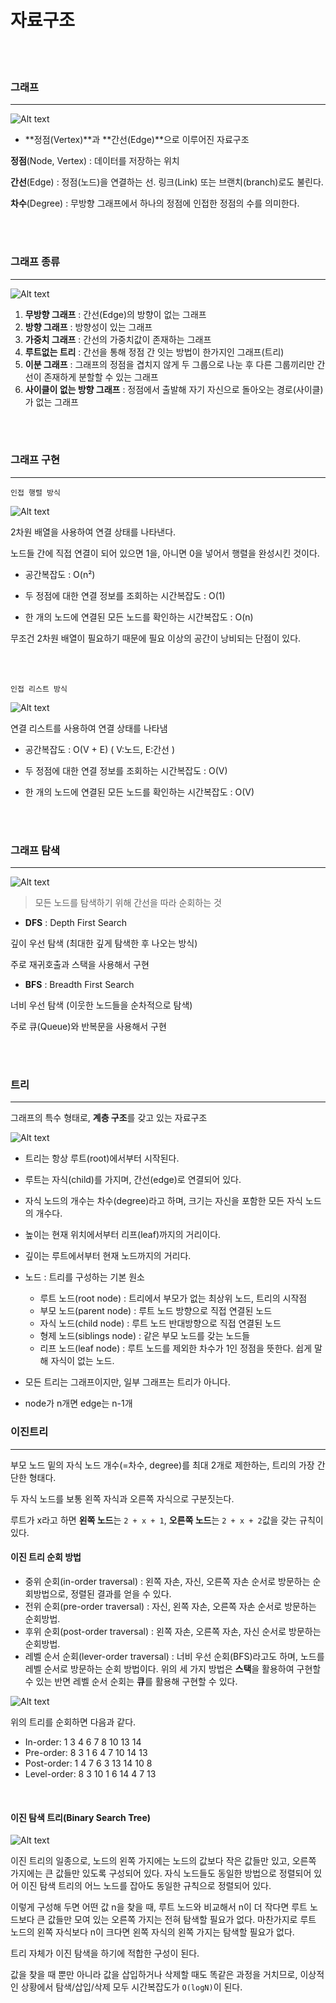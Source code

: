 # 자료구조

<br>
<br>

### 그래프

---

![Alt text](image/image.png)

- **정점(Vertex)**과 **간선(Edge)**으로 이루어진 자료구조

**정점**(Node, Vertex) : 데이터를 저장하는 위치

**간선**(Edge) : 정점(노드)을 연결하는 선. 링크(Link) 또는 브랜치(branch)로도 불린다.

**차수**(Degree) : 무방향 그래프에서 하나의 정점에 인접한 정점의 수를 의미한다.

<br>
<br>

### 그래프 종류

---

![Alt text](image/image-1.png)

1. **무방향 그래프** : 간선(Edge)의 방향이 없는 그래프
2. **방향 그래프** : 방향성이 있는 그래프
3. **가중치 그래프** : 간선의 가중치값이 존재하는 그래프
4. **루트없는 트리** : 간선을 통해 정점 간 잇는 방법이 한가지인 그래프(트리)
5. **이분 그래프** : 그래프의 정점을 겹치지 않게 두 그룹으로 나눈 후 다른 그룹끼리만 간선이 존재하게 분할할 수 있는 그래프
6. **사이클이 없는 방향 그래프** : 정점에서 출발해 자기 자신으로 돌아오는 경로(사이클)가 없는 그래프

<br>
<br>

### 그래프 구현

---

`인접 행렬 방식`

![Alt text](image/image-2.png)

2차원 배열을 사용하여 연결 상태를 나타낸다.

노드들 간에 직접 연결이 되어 있으면 1을, 아니면 0을 넣어서 행렬을 완성시킨 것이다.

- 공간복잡도 : O(n²)

- 두 정점에 대한 연결 정보를 조회하는 시간복잡도 : O(1)
- 한 개의 노드에 연결된 모든 노드를 확인하는 시간복잡도 : O(n)

무조건 2차원 배열이 필요하기 때문에 필요 이상의 공간이 낭비되는 단점이 있다.

<br>
<br>

`인접 리스트 방식 `

![Alt text](image/image-3.png)

연결 리스트를 사용하여 연결 상태를 나타냄

- 공간복잡도 : O(V + E) ( V:노드, E:간선 )

- 두 정점에 대한 연결 정보를 조회하는 시간복잡도 : O(V)
- 한 개의 노드에 연결된 모든 노드를 확인하는 시간복잡도 : O(V)

<br>
<br>

### 그래프 탐색

---

![Alt text](1-3544f094bd8c3215f1d8f70e0ddef0b1.gif)

> 모든 노드를 탐색하기 위해 간선을 따라 순회하는 것

- **DFS** : Depth First Search

깊이 우선 탐색 (최대한 깊게 탐색한 후 나오는 방식)

주로 재귀호출과 스택을 사용해서 구현

- **BFS** : Breadth First Search

너비 우선 탐색 (이웃한 노드들을 순차적으로 탐색)

주로 큐(Queue)와 반복문을 사용해서 구현

  <br>
  <br>

### 트리

---

그래프의 특수 형태로, **계층 구조**를 갖고 있는 자료구조

![Alt text](image/image-6.png)

- 트리는 항상 루트(root)에서부터 시작된다.
- 루트는 자식(child)를 가지며, 간선(edge)로 연결되어 있다.
- 자식 노드의 개수는 차수(degree)라고 하며, 크기는 자신을 포함한 모든 자식 노드의 개수다.
- 높이는 현재 위치에서부터 리프(leaf)까지의 거리이다.
- 깊이는 루트에서부터 현재 노드까지의 거리다.

- 노드 : 트리를 구성하는 기본 원소

  - 루트 노드(root node) : 트리에서 부모가 없는 최상위 노드, 트리의 시작점
  - 부모 노드(parent node) : 루트 노드 방향으로 직접 연결된 노드
  - 자식 노드(child node) : 루트 노드 반대방향으로 직접 연결된 노드
  - 형제 노드(siblings node) : 같은 부모 노드를 갖는 노드들
  - 리프 노드(leaf node) : 루트 노드를 제외한 차수가 1인 정점을 뜻한다. 쉽게 말해 자식이 없는 노드.

- 모든 트리는 그래프이지만, 일부 그래프는 트리가 아니다.

- node가 n개면 edge는 n-1개

### 이진트리

---

부모 노드 밑의 자식 노드 개수(=차수, degree)를 최대 2개로 제한하는, 트리의 가장 간단한 형태다.

두 자식 노드를 보통 왼쪽 자식과 오른쪽 자식으로 구분짓는다.

루트가 x라고 하면 **왼쪽 노드**는 `2 + x + 1`, **오른쪽 노드**는 `2 + x + 2`값을 갖는 규칙이 있다.

#### 이진 트리 순회 방법

- 중위 순회(in-order traversal) : 왼쪽 자손, 자신, 오른쪽 자손 순서로 방문하는 순회방법으로, 정렬된 결과를 얻을 수 있다.
- 전위 순회(pre-order traversal) : 자신, 왼쪽 자손, 오른쪽 자손 순서로 방문하는 순회방법.
- 후위 순회(post-order traversal) : 왼쪽 자손, 오른쪽 자손, 자신 순서로 방문하는 순회방법.
- 레벨 순서 순회(lever-order traversal) : 너비 우선 순회(BFS)라고도 하며, 노드를 레벨 순서로 방문하는 순회 방법이다. 위의 세 가지 방법은 **스택**을 활용하여 구현할 수 있는 반면 레벨 순서 순회는 **큐**를 활용해 구현할 수 있다.

![Alt text](image/image-7.png)

위의 트리를 순회하면 다음과 같다.

- In-order: 1 3 4 6 7 8 10 13 14
- Pre-order: 8 3 1 6 4 7 10 14 13
- Post-order: 1 4 7 6 3 13 14 10 8
- Level-order: 8 3 10 1 6 14 4 7 13

<br>

#### 이진 탐색 트리(Binary Search Tree)

![Alt text](image/image-8.png)

이진 트리의 일종으로, 노드의 왼쪽 가지에는 노드의 값보다 작은 값들만 있고, 오른쪽 가지에는 큰 값들만 있도록 구성되어 있다. 자식 노드들도 동일한 방법으로 정렬되어 있어 이진 탐색 트리의 어느 노드를 잡아도 동일한 규칙으로 정렬되어 있다.

이렇게 구성해 두면 어떤 값 n을 찾을 때, 루트 노드와 비교해서 n이 더 작다면 루트 노드보다 큰 값들만 모여 있는 오른쪽 가지는 전혀 탐색할 필요가 없다. 마찬가지로 루트 노드의 왼쪽 자식보다 n이 크다면 왼쪽 자식의 왼쪽 가지는 탐색할 필요가 없다.

트리 자체가 이진 탐색을 하기에 적합한 구성이 된다.

값을 찾을 때 뿐만 아니라 값을 삽입하거나 삭제할 때도 똑같은 과정을 거치므로, 이상적인 상황에서 탐색/삽입/삭제 모두 시간복잡도가 `O(logN)`이 된다.
